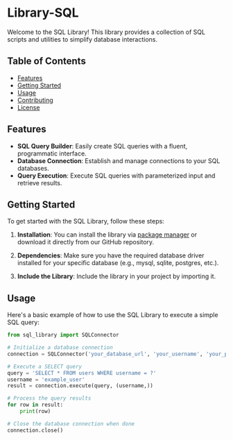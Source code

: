 # Library-SQL

Welcome to the SQL Library! This library provides a collection of SQL scripts and utilities to simplify database interactions.

## Table of Contents
- [Features](#features)
- [Getting Started](#getting-started)
- [Usage](#usage)
- [Contributing](#contributing)
- [License](#license)

## Features

- **SQL Query Builder**: Easily create SQL queries with a fluent, programmatic interface.
- **Database Connection**: Establish and manage connections to your SQL databases.
- **Query Execution**: Execute SQL queries with parameterized input and retrieve results.

## Getting Started

To get started with the SQL Library, follow these steps:

1. **Installation**: You can install the library via [package manager](#) or download it directly from our GitHub repository.

2. **Dependencies**: Make sure you have the required database driver installed for your specific database (e.g., mysql, sqlite, postgres, etc.).

3. **Include the Library**: Include the library in your project by importing it.

## Usage

Here's a basic example of how to use the SQL Library to execute a simple SQL query:

```python
from sql_library import SQLConnector

# Initialize a database connection
connection = SQLConnector('your_database_url', 'your_username', 'your_password')

# Execute a SELECT query
query = 'SELECT * FROM users WHERE username = ?'
username = 'example_user'
result = connection.execute(query, (username,))

# Process the query results
for row in result:
    print(row)

# Close the database connection when done
connection.close()
